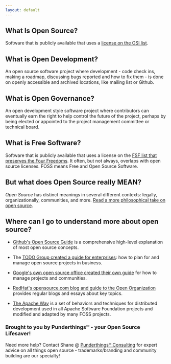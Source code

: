 ```yaml
---
layout: default
---
```


## What Is Open Source?

Software that is publicly available that uses a [license on the OSI list](https://opensource.org/licenses/alphabetical).

## What is Open Development?

An open source software project where development - code check ins, making a roadmap, discussing bugs reported and how to fix them - is done on openly accessible and archived locations, like mailing list or Github.

## What is Open Governance?

An open development style software project where contributors can eventually earn the right to help control the future of the project, perhaps by being elected or appointed to the project management committee or technical board.

## What is Free Software?

Software that is publicly available that uses a license on the [FSF list that preserves the Four Freedoms](https://www.gnu.org/philosophy/free-sw.en.html).  It often, but not always, overlaps with open source licenses.  FOSS means Free and Open Source Software.

## But what does Open Source really MEAN?

_Open Source_ has distinct meanings in several different contexts: legally, organizationally, communities, and more.  [Read a more philosophical take on open source](/opensource).

## Where can I go to understand more about open source?

- [Github's Open Source Guide](https://opensource.guide/) is a comprehensive high-level explanation of most open source concepts.

- The [TODO Group created a guide for enterprises](https://todogroup.org/guides/): how to plan for and manage open source projects in business.

- [Google's own open source office created their own guide](https://opensource.google.com/?authuser=0) for how to manage projects and communities.

- [RedHat's opensource.com blog and guide to the Open Organization](https://opensource.com/) provides regular blogs and essays about key topics.

- [The Apache Way](http://theapacheway.com) is a set of behaviors and techniques for distributed development used in all Apache Software Foundation projects and modified and adapted by many FOSS projects.

### Brought to you by Punderthings℠ - your Open Source Lifesaver!

Need more help?  Contact Shane @ [Punderthings℠ Consulting](http://punderthings.com) for expert advice on all things open source - trademarks/branding and community building are our specialty!
